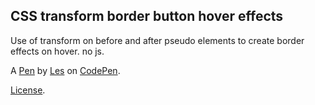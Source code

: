 CSS transform border button hover effects
-----------------------------------------
Use of transform on before and after pseudo elements to create border effects on hover. no js.

A [Pen](http://codepen.io/lesbaa/pen/dojGVL) by [Les](http://codepen.io/lesbaa) on [CodePen](http://codepen.io/).

[License](http://codepen.io/lesbaa/pen/dojGVL/license).